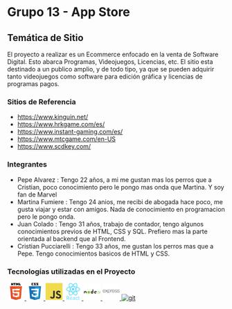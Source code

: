# Grupo 13 - App Store

## Temática de Sitio

El proyecto a realizar es un Ecommerce enfocado en la venta de Software Digital. Esto abarca Programas, Videojuegos, Licencias, etc. El sitio esta destinado a un publico amplio, y de todo tipo, ya que se pueden adquirir tanto videojuegos como software para edición gráfica y licencias de programas pagos.

### Sitios de Referencia

* https://www.kinguin.net/
* https://www.hrkgame.com/es/
* https://www.instant-gaming.com/es/
* https://www.mtcgame.com/en-US
* https://www.scdkey.com/

### Integrantes

* Pepe Alvarez : Tengo 22 años, a mi me gustan mas los perros que a Cristian, poco conocimiento pero le pongo mas onda que Martina. Y soy fan de Marvel
* Martina Fumiere : Tengo 24 anios, me recibi de abogada hace poco, me gusta viajar y estar con amigos. Nada de conocimiento en programacion pero le pongo onda.
* Juan Colado : Tengo 31 años, trabajo de contador, tengo algunos conocimientos previos de HTML, CSS y SQL. Prefiero mas la parte orientada al backend que al Frontend.
* Cristian Pucciarelli : Tengo 33 años, me gustan los perros mas que a Pepe. Tengo conocimientos basicos de HTML y CSS. 


### Tecnologías utilizadas en el Proyecto

<p><a href="https://www.w3.org/html/" target="_blank"> <img src="https://raw.githubusercontent.com/devicons/devicon/master/icons/html5/html5-original-wordmark.svg" alt="html5" width="40" height="40"/> </a>
<a href="https://www.w3schools.com/css/" target="_blank"> <img src="https://raw.githubusercontent.com/devicons/devicon/master/icons/css3/css3-original-wordmark.svg" alt="css3" width="40" height="40"/> </a>
</a><a href="https://developer.mozilla.org/en-US/docs/Web/JavaScript" target="_blank"> <img src="https://raw.githubusercontent.com/devicons/devicon/master/icons/javascript/javascript-original.svg" alt="javascript" width="40" height="40"/> </a>
 <a href="https://reactjs.org/" target="_blank"> <img src="https://raw.githubusercontent.com/devicons/devicon/master/icons/react/react-original-wordmark.svg" alt="react" width="40" height="40"/> </a><a href="https://nodejs.org" target="_blank"> <img src="https://raw.githubusercontent.com/devicons/devicon/master/icons/nodejs/nodejs-original-wordmark.svg" alt="nodejs" width="40" height="40"/> </a>
 <a href="https://expressjs.com" target="_blank"> <img src="https://raw.githubusercontent.com/devicons/devicon/master/icons/express/express-original-wordmark.svg" alt="express" width="40" height="40"/> </a><a href="https://git-scm.com/" target="_blank"> <img src="https://www.vectorlogo.zone/logos/git-scm/git-scm-icon.svg" alt="git" width="40" height="40"/> </a></p> 